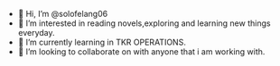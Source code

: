 - 👋 Hi, I’m @solofelang06
- 👀 I’m interested in reading novels,exploring and learning new things everyday.
- 🌱 I’m currently learning in TKR OPERATIONS.
- 💞️ I’m looking to collaborate on with anyone that i am working with.
  

<!---
solofelang06/solofelang06 is a ✨ special ✨ repository because its `README.md` (this file) appears on your GitHub profile.
You can click the Preview link to take a look at your changes.
--->
